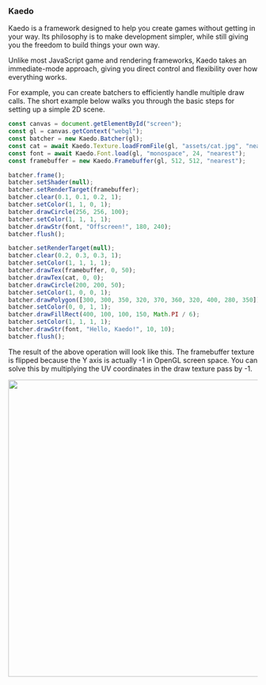 ### Kaedo
Kaedo is a framework designed to help you create games without getting in your way.
Its philosophy is to make development simpler, while still giving you the freedom to build things your own way.

Unlike most JavaScript game and rendering frameworks, Kaedo takes an immediate-mode approach, giving you direct control and flexibility over how everything works.

For example, you can create batchers to efficiently handle multiple draw calls.
The short example below walks you through the basic steps for setting up a simple 2D scene.

```js
const canvas = document.getElementById("screen");
const gl = canvas.getContext("webgl");
const batcher = new Kaedo.Batcher(gl);
const cat = await Kaedo.Texture.loadFromFile(gl, "assets/cat.jpg", "nearest");
const font = await Kaedo.Font.load(gl, "monospace", 24, "nearest");
const framebuffer = new Kaedo.Framebuffer(gl, 512, 512, "nearest");

batcher.frame();
batcher.setShader(null);
batcher.setRenderTarget(framebuffer);
batcher.clear(0.1, 0.1, 0.2, 1);
batcher.setColor(1, 1, 0, 1);
batcher.drawCircle(256, 256, 100);
batcher.setColor(1, 1, 1, 1);
batcher.drawStr(font, "Offscreen!", 180, 240);
batcher.flush();

batcher.setRenderTarget(null);
batcher.clear(0.2, 0.3, 0.3, 1);
batcher.setColor(1, 1, 1, 1);
batcher.drawTex(framebuffer, 0, 50);
batcher.drawTex(cat, 0, 0);
batcher.drawCircle(200, 200, 50);
batcher.setColor(1, 0, 0, 1);
batcher.drawPolygon([300, 300, 350, 320, 370, 360, 320, 400, 280, 350]);
batcher.setColor(0, 0, 1, 1);
batcher.drawFillRect(400, 100, 100, 150, Math.PI / 6);
batcher.setColor(1, 1, 1, 1);
batcher.drawStr(font, "Hello, Kaedo!", 10, 10);
batcher.flush();
```

The result of the above operation will look like this.
The framebuffer texture is flipped because the Y axis is actually -1 in OpenGL screen space.
You can solve this by multiplying the UV coordinates in the draw texture pass by -1.

<p align="center">
  <img src="https://i.imgur.com/9GXQBUG.png" width="600" />
</p>
